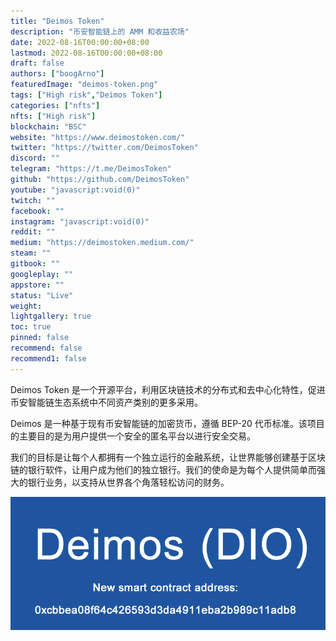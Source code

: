 ```yaml
---
title: "Deimos Token"
description: "币安智能链上的 AMM 和收益农场"
date: 2022-08-16T00:00:00+08:00
lastmod: 2022-08-16T00:00:00+08:00
draft: false
authors: ["boogArno"]
featuredImage: "deimos-token.png"
tags: ["High risk","Deimos Token"]
categories: ["nfts"]
nfts: ["High risk"]
blockchain: "BSC"
website: "https://www.deimostoken.com/"
twitter: "https://twitter.com/DeimosToken"
discord: ""
telegram: "https://t.me/DeimosToken"
github: "https://github.com/DeimosToken"
youtube: "javascript:void(0)"
twitch: ""
facebook: ""
instagram: "javascript:void(0)"
reddit: ""
medium: "https://deimostoken.medium.com/"
steam: ""
gitbook: ""
googleplay: ""
appstore: ""
status: "Live"
weight: 
lightgallery: true
toc: true
pinned: false
recommend: false
recommend1: false
---
```

Deimos Token 是一个开源平台，利用区块链技术的分布式和去中心化特性，促进币安智能链生态系统中不同资产类别的更多采用。

Deimos 是一种基于现有币安智能链的加密货币，遵循 BEP-20 代币标准。该项目的主要目的是为用户提供一个安全的匿名平台以进行安全交易。



我们的目标是让每个人都拥有一个独立运行的金融系统，让世界能够创建基于区块链的银行软件，让用户成为他们的独立银行。我们的使命是为每个人提供简单而强大的银行业务，以支持从世界各个角落轻松访问的财务。

![FSNHB18X0AAHerB](FSNHB18X0AAHerB.png)

